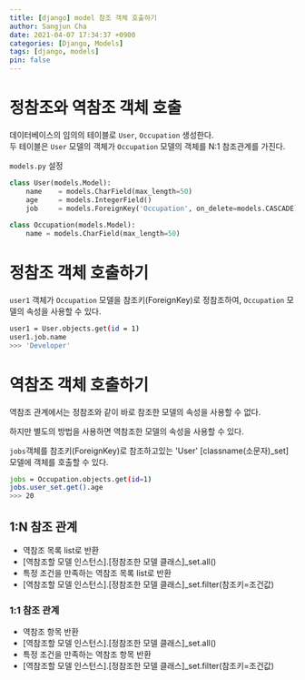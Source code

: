```yaml
---
title: [django] model 참조 객체 호출하기
author: Sangjun Cha
date: 2021-04-07 17:34:37 +0900
categories: [Django, Models]
tags: [django, models]
pin: false
---
```




# 정참조와 역참조 객체 호출

데이터베이스의 임의의 테이블로 `User`, `Occupation` 생성한다.  
두 테이블은 `User` 모델의 객체가  `Occupation` 모델의 객체를 N:1 참조관계를 가진다.

`models.py` 설정

```python
class User(models.Model):
    name	= models.CharField(max_length=50)
	age		= models.IntegerField()
    job		= models.ForeignKey('Occupation', on_delete=models.CASCADE)
    	
class Occupation(models.Model):
    name = models.CharField(max_length=50)
```

# 정참조 객체 호출하기

`user1` 객체가 `Occupation` 모델을 참조키(ForeignKey)로 정참조하여, `Occupation` 모델의 속성을 사용할 수 있다.

```bash
user1 = User.objects.get(id = 1)
user1.job.name
>>> 'Developer'
```

# 역참조 객체 호출하기

역참조 관계에서는 정참조와 같이 바로 참조한 모델의 속성을 사용할 수 없다.

하지만 별도의 방법을 사용하면 역참조한 모델의 속성을 사용할 수 있다.

`jobs`객체를 참조키(ForeignKey)로 참조하고있는 'User' [classname(소문자)_set] 모델에 객체를 호출할 수 있다.  


```bash
jobs = Occupation.objects.get(id=1)
jobs.user_set.get().age
>>> 20
```

## 1:N 참조 관계
- 역참조 목록 list로 반환
- [역참조할 모델 인스턴스].[정참조한 모델 클래스]_set.all()
- 특정 조건을 만족하는 역참조 목록 list로 반환
- [역참조할 모델 인스턴스].[정참조한 모델 클래스]_set.filter(참조키=조건값)

### 1:1 참조 관계
- 역참조 항목 반환
- [역참조할 모델 인스턴스].[정참조한 모델 클래스]_set.all()
- 특정 조건을 만족하는 역참조 항목 반환
- [역참조할 모델 인스턴스].[정참조한 모델 클래스]_set.filter(참조키=조건값)